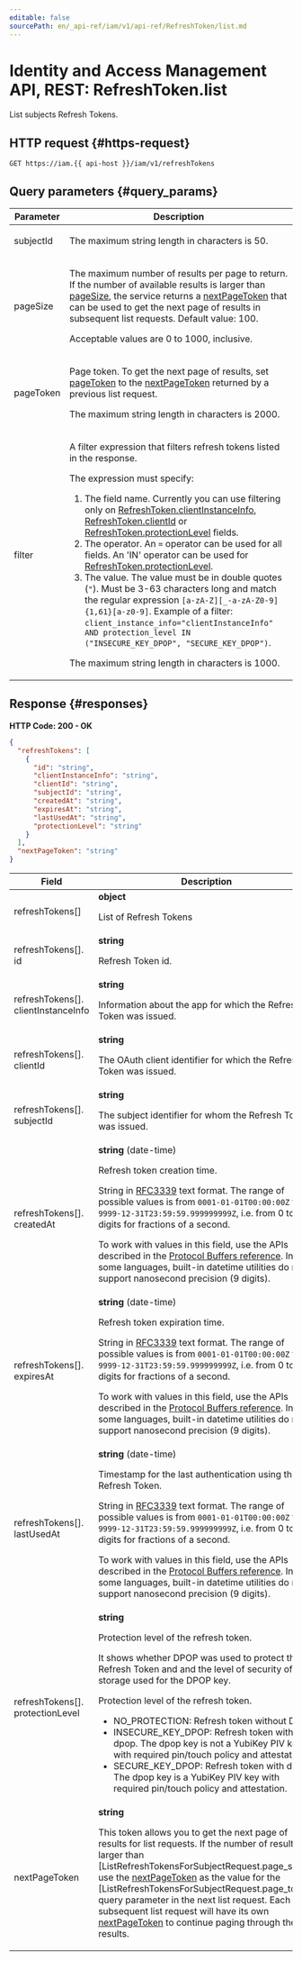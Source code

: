 ```yaml
---
editable: false
sourcePath: en/_api-ref/iam/v1/api-ref/RefreshToken/list.md
---
```


# Identity and Access Management API, REST: RefreshToken.list
List subjects Refresh Tokens.
 

 
## HTTP request {#https-request}
```
GET https://iam.{{ api-host }}/iam/v1/refreshTokens
```
 
## Query parameters {#query_params}
 
Parameter | Description
--- | ---
subjectId | <p>The maximum string length in characters is 50.</p> 
pageSize | <p>The maximum number of results per page to return. If the number of available results is larger than <a href="/docs/iam/api-ref/RefreshToken/list#query_params">pageSize</a>, the service returns a <a href="/docs/iam/api-ref/RefreshToken/list#responses">nextPageToken</a> that can be used to get the next page of results in subsequent list requests. Default value: 100.</p> <p>Acceptable values are 0 to 1000, inclusive.</p> 
pageToken | <p>Page token. To get the next page of results, set <a href="/docs/iam/api-ref/RefreshToken/list#query_params">pageToken</a> to the <a href="/docs/iam/api-ref/RefreshToken/list#responses">nextPageToken</a> returned by a previous list request.</p> <p>The maximum string length in characters is 2000.</p> 
filter | <p>A filter expression that filters refresh tokens listed in the response.</p> <p>The expression must specify:</p> <ol> <li>The field name. Currently you can use filtering only on <a href="/docs/iam/api-ref/RefreshToken#representation">RefreshToken.clientInstanceInfo</a>, <a href="/docs/iam/api-ref/RefreshToken#representation">RefreshToken.clientId</a> or <a href="/docs/iam/api-ref/RefreshToken#representation">RefreshToken.protectionLevel</a> fields.</li> <li>The operator. An ``=`` operator can be used for all fields. An 'IN' operator can be used for <a href="/docs/iam/api-ref/RefreshToken#representation">RefreshToken.protectionLevel</a>.</li> <li>The value. The value must be in double quotes (``"``). Must be 3-63 characters long and match the regular expression ``[a-zA-Z][_-a-zA-Z0-9]{1,61}[a-z0-9]``. Example of a filter: ``client_instance_info="clientInstanceInfo" AND protection_level IN ("INSECURE_KEY_DPOP", "SECURE_KEY_DPOP")``.</li> </ol> <p>The maximum string length in characters is 1000.</p> 
 
## Response {#responses}
**HTTP Code: 200 - OK**

```json 
{
  "refreshTokens": [
    {
      "id": "string",
      "clientInstanceInfo": "string",
      "clientId": "string",
      "subjectId": "string",
      "createdAt": "string",
      "expiresAt": "string",
      "lastUsedAt": "string",
      "protectionLevel": "string"
    }
  ],
  "nextPageToken": "string"
}
```

 
Field | Description
--- | ---
refreshTokens[] | **object**<br><p>List of Refresh Tokens</p> 
refreshTokens[].<br>id | **string**<br><p>Refresh Token id.</p> 
refreshTokens[].<br>clientInstanceInfo | **string**<br><p>Information about the app for which the Refresh Token was issued.</p> 
refreshTokens[].<br>clientId | **string**<br><p>The OAuth client identifier for which the Refresh Token was issued.</p> 
refreshTokens[].<br>subjectId | **string**<br><p>The subject identifier for whom the Refresh Token was issued.</p> 
refreshTokens[].<br>createdAt | **string** (date-time)<br><p>Refresh token creation time.</p> <p>String in <a href="https://www.ietf.org/rfc/rfc3339.txt">RFC3339</a> text format. The range of possible values is from ``0001-01-01T00:00:00Z`` to ``9999-12-31T23:59:59.999999999Z``, i.e. from 0 to 9 digits for fractions of a second.</p> <p>To work with values in this field, use the APIs described in the <a href="https://developers.google.com/protocol-buffers/docs/reference/overview">Protocol Buffers reference</a>. In some languages, built-in datetime utilities do not support nanosecond precision (9 digits).</p> 
refreshTokens[].<br>expiresAt | **string** (date-time)<br><p>Refresh token expiration time.</p> <p>String in <a href="https://www.ietf.org/rfc/rfc3339.txt">RFC3339</a> text format. The range of possible values is from ``0001-01-01T00:00:00Z`` to ``9999-12-31T23:59:59.999999999Z``, i.e. from 0 to 9 digits for fractions of a second.</p> <p>To work with values in this field, use the APIs described in the <a href="https://developers.google.com/protocol-buffers/docs/reference/overview">Protocol Buffers reference</a>. In some languages, built-in datetime utilities do not support nanosecond precision (9 digits).</p> 
refreshTokens[].<br>lastUsedAt | **string** (date-time)<br><p>Timestamp for the last authentication using this Refresh Token.</p> <p>String in <a href="https://www.ietf.org/rfc/rfc3339.txt">RFC3339</a> text format. The range of possible values is from ``0001-01-01T00:00:00Z`` to ``9999-12-31T23:59:59.999999999Z``, i.e. from 0 to 9 digits for fractions of a second.</p> <p>To work with values in this field, use the APIs described in the <a href="https://developers.google.com/protocol-buffers/docs/reference/overview">Protocol Buffers reference</a>. In some languages, built-in datetime utilities do not support nanosecond precision (9 digits).</p> 
refreshTokens[].<br>protectionLevel | **string**<br><p>Protection level of the refresh token.</p> <p>It shows whether DPOP was used to protect the Refresh Token and and the level of security of the storage used for the DPOP key.</p> <p>Protection level of the refresh token.</p> <ul> <li>NO_PROTECTION: Refresh token without DPOP</li> <li>INSECURE_KEY_DPOP: Refresh token with dpop. The dpop key is not a YubiKey PIV key with required pin/touch policy and attestation.</li> <li>SECURE_KEY_DPOP: Refresh token with dpop. The dpop key is a YubiKey PIV key with required pin/touch policy and attestation.</li> </ul> 
nextPageToken | **string**<br><p>This token allows you to get the next page of results for list requests. If the number of results is larger than [ListRefreshTokensForSubjectRequest.page_size], use the <a href="/docs/iam/api-ref/RefreshToken/list#responses">nextPageToken</a> as the value for the [ListRefreshTokensForSubjectRequest.page_token] query parameter in the next list request. Each subsequent list request will have its own <a href="/docs/iam/api-ref/RefreshToken/list#responses">nextPageToken</a> to continue paging through the results.</p> 